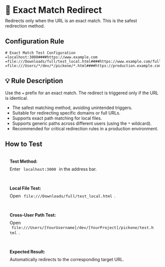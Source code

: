 # 🎯 Exact Match Redirect
<p class="description">Redirects only when the URL is an exact match. This is the safest redirection method.</p>

## Configuration Rule

```
# Exact Match Test Configuration
=localhost:3000####https://www.example.com
=file:///Downloads/full/test_local.html####https://www.example.com/full/
=file:///Users/*/dev/*/pickone/*.html####https://production.example.com/{3}
```

## 💡 Rule Description
Use the `=` prefix for an exact match. The redirect is triggered only if the URL is identical.

- The safest matching method, avoiding unintended triggers.
- Suitable for redirecting specific domains or full URLs.
- Supports exact path matching for local files.
- Supports generic paths across different users (using the `*` wildcard).
- Recommended for critical redirection rules in a production environment.

## How to Test

<div class="test-links">
  <div class="test-link">
    <strong>Test Method:</strong>
    <span>Enter <code>localhost:3000</code> in the address bar.</span>
  </div>
  <div class="test-link">
    <strong>Local File Test:</strong>
    <span>Open <code>file:///Downloads/full/test_local.html</code>.</span>
  </div>
  <div class="test-link">
    <strong>Cross-User Path Test:</strong>
    <span>Open <code>file:///Users/[YourUsername]/dev/[YourProject]/pickone/test.html</code>.</span>
  </div>
  <div class="test-link">
    <strong>Expected Result:</strong>
    <span>Automatically redirects to the corresponding target URL.</span>
  </div>
</div>

<style>
.description {
  color: var(--vp-c-text-2);
  margin-top: -10px;
  margin-bottom: 20px;
}
.test-links {
  display: flex;
  flex-direction: column;
  gap: 15px;
  margin-top: 20px;
}
.test-link {
  background: var(--vp-c-bg-soft);
  padding: 15px;
  border-radius: 10px;
  border: 1px solid var(--vp-c-divider);
}
.test-link strong {
  color: var(--vp-c-brand-1);
  display: block;
  margin-bottom: 8px;
}
.test-link code {
  background: var(--vp-c-code-bg);
  padding: 2px 6px;
  border-radius: 4px;
  font-size: 0.9em;
  color: var(--vp-c-code);
}
</style> 